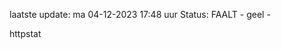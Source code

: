 laatste update: 
ma 04-12-2023 17:48   uur 
Status: FAALT - geel - 
<div class="service Y">httpstat</div>